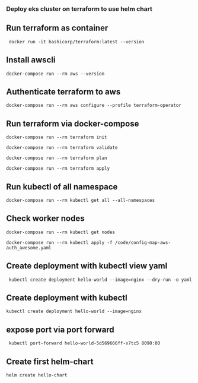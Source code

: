 ### Deploy eks cluster on terraform to use helm chart

## Run terraform as container

` docker run -it hashicorp/terraform:latest --version`

## Install awscli

`docker-compose run --rm aws --version`

## Authenticate terraform to aws

`docker-compose run --rm aws configure --profile terraform-operator`

## Run terraform via docker-compose

`docker-compose run --rm terraform init`

`docker-compose run --rm terraform validate`

`docker-compose run --rm terraform plan`

`docker-compose run --rm terraform apply`

## Run kubectl of all namespace

`docker-compose run --rm kubectl get all --all-namespaces`

## Check worker nodes

`docker-compose run --rm kubectl get nodes`

`docker-compose run --rm kubectl apply -f /code/config-map-aws-auth_awesome.yaml`

## Create deployment with kubectl view yaml

` kubectl create deployment hello-world --image=nginx --dry-run -o yaml`

## Create deployment with kubectl

`kubectl create deployment hello-world --image=nginx`

## expose port via port forward

` kubectl port-forward hello-world-5d569666ff-x7tc5 8090:80`

## Create first helm-chart

`helm create hello-chart`
